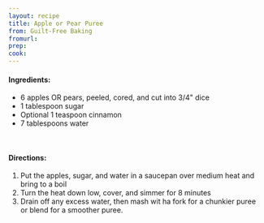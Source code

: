 ```yaml
---
layout: recipe
title: Apple or Pear Puree
from: Guilt-Free Baking
fromurl: 
prep: 
cook: 
---
```


#### Ingredients:

* 6 apples OR pears, peeled, cored, and cut into 3/4" dice
* 1 tablespoon sugar
* Optional 1 teaspoon cinnamon
* 7 tablespoons water

<br>

#### Directions:

1. Put the apples, sugar, and water in a saucepan over medium heat and
bring to a boil
2. Turn the heat down low, cover, and simmer for 8 minutes
3. Drain off any excess water, then mash wit ha fork for a chunkier
puree or blend for a smoother puree.
